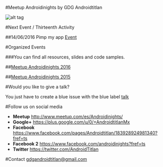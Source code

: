 #Meetup Androidinights by GDG Androidtitlan

![alt tag](https://img.evbuc.com/https%3A%2F%2Fimg.evbuc.com%2Fhttps%253A%252F%252Fcdn.evbuc.com%252Fimages%252F13682889%252F90195200561%252F1%252Foriginal.jpg%3Frect%3D0%252C117%252C1800%252C900%26s%3Dce1a7630b851ef28038f071799b3d216?w=1000&s=27e4843aad8e364dc977d0acee883bc3)

#Next Event / Thirteenth Activity

##14/06/2016 Pimp my app [Event](http://www.meetup.com/es-ES/Androidinights/events/231761994/) 

#Organized Events

###You can find all resources, slides and code samples.

##[Meetup Androidinights 2016](https://github.com/GDGAndroidtitlan/Meetup-AndroidNights/blob/master/androidinights2016.md) 

##[Meetup Androidinights 2015](https://github.com/GDGAndroidtitlan/Meetup-AndroidNights/blob/master/androidinights2015.md)

#Would you like to give a talk?

You just have to create a blue issue with the blue label [talk](https://github.com/GDGAndroidtitlan/Meetup-AndroidNights/labels/Talk)

#Follow us on social media 

 * **Meetup** http://www.meetup.com/es/Androidinights/
 * **Google+** https://plus.google.com/u/0/+AndroidtitlanMx
 * **Facebook** https://www.facebook.com/pages/Androidtitlan/183928924981340?fref=ts
 * **Facebook 2** https://www.facebook.com/androidinights?fref=ts
 * **Twitter** https://twitter.com/AndroidTitlan
 
#Contact
gdgandroidtitlan@gmail.com 


